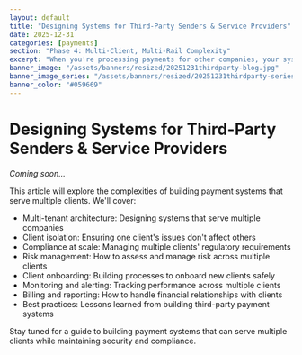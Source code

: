 ```yaml
---
layout: default
title: "Designing Systems for Third-Party Senders & Service Providers"
date: 2025-12-31
categories: [payments]
section: "Phase 4: Multi-Client, Multi-Rail Complexity"
excerpt: "When you're processing payments for other companies, your system design needs to handle multiple clients, rails, and compliance requirements."
banner_image: "/assets/banners/resized/20251231thirdparty-blog.jpg"
banner_image_series: "/assets/banners/resized/20251231thirdparty-series.jpg"
banner_color: "#059669"
---
```


# Designing Systems for Third-Party Senders & Service Providers

*Coming soon...*

This article will explore the complexities of building payment systems that serve multiple clients. We'll cover:

- Multi-tenant architecture: Designing systems that serve multiple companies
- Client isolation: Ensuring one client's issues don't affect others
- Compliance at scale: Managing multiple clients' regulatory requirements
- Risk management: How to assess and manage risk across multiple clients
- Client onboarding: Building processes to onboard new clients safely
- Monitoring and alerting: Tracking performance across multiple clients
- Billing and reporting: How to handle financial relationships with clients
- Best practices: Lessons learned from building third-party payment systems

Stay tuned for a guide to building payment systems that can serve multiple clients while maintaining security and compliance.

